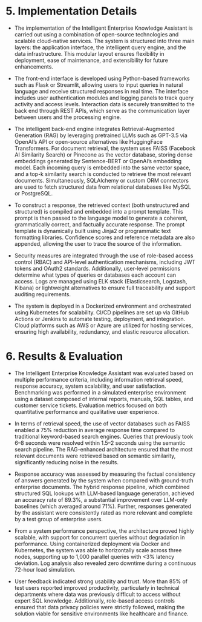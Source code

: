 # 5. Implementation Details
- The implementation of the Intelligent Enterprise Knowledge Assistant is carried out using a combination of open-source technologies and scalable cloud-native services. The system is structured into three main layers: the application interface, the intelligent query engine, and the data infrastructure. This modular layout ensures flexibility in deployment, ease of maintenance, and extensibility for future enhancements.

- The front-end interface is developed using Python-based frameworks such as Flask or Streamlit, allowing users to input queries in natural language and receive structured responses in real time. The interface includes user authentication modules and logging panels to track query activity and access levels. Interaction data is securely transmitted to the back end through REST APIs, which serve as the communication layer between users and the processing engine.

- The intelligent back-end engine integrates Retrieval-Augmented Generation (RAG) by leveraging pretrained LLMs such as GPT-3.5 via OpenAI’s API or open-source alternatives like HuggingFace Transformers. For document retrieval, the system uses FAISS (Facebook AI Similarity Search) or Pinecone as the vector database, storing dense embeddings generated by Sentence-BERT or OpenAI’s embedding model. Each incoming query is embedded into the same vector space, and a top-k similarity search is conducted to retrieve the most relevant documents. Simultaneously, SQLAlchemy or custom ORM connectors are used to fetch structured data from relational databases like MySQL or PostgreSQL.

- To construct a response, the retrieved context (both unstructured and structured) is compiled and embedded into a prompt template. This prompt is then passed to the language model to generate a coherent, grammatically correct, and factually accurate response. The prompt template is dynamically built using Jinja2 or programmatic text formatting libraries. Confidence scores and reference metadata are also appended, allowing the user to trace the source of the information.

- Security measures are integrated through the use of role-based access control (RBAC) and API-level authentication mechanisms, including JWT tokens and OAuth2 standards. Additionally, user-level permissions determine what types of queries or databases each account can access. Logs are managed using ELK stack (Elasticsearch, Logstash, Kibana) or lightweight alternatives to ensure full traceability and support auditing requirements.

- The system is deployed in a Dockerized environment and orchestrated using Kubernetes for scalability. CI/CD pipelines are set up via GitHub Actions or Jenkins to automate testing, deployment, and integration. Cloud platforms such as AWS or Azure are utilized for hosting services, ensuring high availability, redundancy, and elastic resource allocation.

# 6. Results & Evaluation
- The Intelligent Enterprise Knowledge Assistant was evaluated based on multiple performance criteria, including information retrieval speed, response accuracy, system scalability, and user satisfaction. Benchmarking was performed in a simulated enterprise environment using a dataset composed of internal reports, manuals, SQL tables, and customer service tickets. Evaluation metrics focused on both quantitative performance and qualitative user experience.

- In terms of retrieval speed, the use of vector databases such as FAISS enabled a 75% reduction in average response time compared to traditional keyword-based search engines. Queries that previously took 6–8 seconds were resolved within 1.5–2 seconds using the semantic search pipeline. The RAG-enhanced architecture ensured that the most relevant documents were retrieved based on semantic similarity, significantly reducing noise in the results.

- Response accuracy was assessed by measuring the factual consistency of answers generated by the system when compared with ground-truth enterprise documents. The hybrid response pipeline, which combined structured SQL lookups with LLM-based language generation, achieved an accuracy rate of 89.3%, a substantial improvement over LLM-only baselines (which averaged around 71%). Further, responses generated by the assistant were consistently rated as more relevant and complete by a test group of enterprise users.

- From a system performance perspective, the architecture proved highly scalable, with support for concurrent queries without degradation in performance. Using containerized deployment via Docker and Kubernetes, the system was able to horizontally scale across three nodes, supporting up to 1,000 parallel queries with <3% latency deviation. Log analysis also revealed zero downtime during a continuous 72-hour load simulation.

- User feedback indicated strong usability and trust. More than 85% of test users reported improved productivity, particularly in technical departments where data was previously difficult to access without expert SQL knowledge. Additionally, role-based access controls ensured that data privacy policies were strictly followed, making the solution viable for sensitive environments like healthcare and finance.
